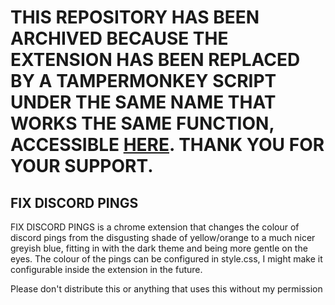 # THIS REPOSITORY HAS BEEN ARCHIVED BECAUSE THE EXTENSION HAS BEEN REPLACED BY A TAMPERMONKEY SCRIPT UNDER THE SAME NAME THAT WORKS THE SAME FUNCTION, ACCESSIBLE [HERE](https://github.com/s1csty9/tampermonkey-scripts). THANK YOU FOR YOUR SUPPORT.






## FIX DISCORD PINGS
FIX DISCORD PINGS is a chrome extension that changes the colour of discord pings from the disgusting shade of yellow/orange to a much nicer greyish blue, fitting in with the dark theme and being more gentle on the eyes. The colour of the pings can be configured in style.css, I might make it configurable inside the extension in the future.


Please don't distribute this or anything that uses this without my permission
